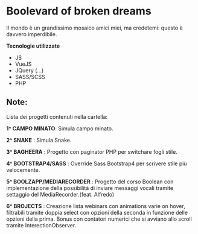 # Boolevard of broken dreams

Il mondo è un grandissimo mosaico amici miei, ma credetemi: questo è davvero imperdibile.

**Tecnologie utilizzate**

- JS
- VueJS
- JQuery (...)
- SASS/SCSS
- PHP

## Note:

Lista dei progetti contenuti nella cartella:

**1^ CAMPO MINATO**: Simula campo minato.

**2^ SNAKE** : Simula Snake.

**3^ BAGHEERA** : Progetto con paginator PHP per switchare fogli stile.

**4^ BOOTSTRAP4/SASS** : Override Sass Bootstrap4 per scrivere stile più velocemente.

**5^ BOOLZAPP/MEDIARECORDER** : Progetto del corso Boolean con implementazione della possibilità di inviare messaggi vocali tramite settaggio del MediaRecorder.(feat. Alfredo)

**6^ BROJECTS** : Creazione lista webinars con animations varie on hover, filtrabili tramite doppia select con opzioni della seconda in funzione delle opzioni della prima. Bonus con contatori numerici che si avviano allo scroll tramite InterectionObserver.


<!-- _Elleh_ :espressione di stizza cui mi lascio andare qualcosa non va nel codice

![Screenshot](ibra.jpg) :reazione quando riesco

```php  

<?php

echo "questo è un codice php!";

?>

```
